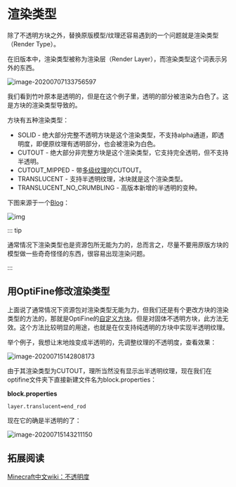 # 渲染类型

除了不透明方块之外，替换原版模型/纹理还容易遇到的一个问题就是渲染类型（Render Type）。

在旧版本中，渲染类型被称为渲染层（Render Layer），而渲染类型这个词表示另外的东西。

![image-20200707133756597](renderlayer.assets/image-20200707133756597.png)

我们看到竹叶原本是透明的，但是在这个例子里，透明的部分被渲染为白色了。这是方块的渲染类型导致的。

方块有五种渲染类型：

- SOLID - 绝大部分完整不透明方块是这个渲染类型，不支持alpha通道，即透明度，即便原纹理有透明部分，也会被渲染为白色。
- CUTOUT - 绝大部分非完整方块是这个渲染类型，它支持完全透明，但不支持半透明。
- CUTOUT_MIPPED - 带[多级纹理](https://zh.wikipedia.org/wiki/Mipmap)的CUTOUT。
- TRANSLUCENT - 支持半透明纹理，冰块就是这个渲染类型。
- TRANSLUCENT_NO_CRUMBLING - 高版本新增的半透明的变种。

下图来源于一个[Blog](https://greyminecraftcoder.blogspot.com/2020/04/block-rendering-1144.html)：

![img](renderlayer.assets/141222RvW-BlockRenderLayers.png)

::: tip

通常情况下渲染类型也是资源包所无能为力的，总而言之，尽量不要用原版方块的模型做一些奇奇怪怪的东西，很容易出现渲染问题。

:::

## 用OptiFine修改渲染类型

上面说了通常情况下资源包对渲染类型无能为力，但我们还是有个更改方块的渲染类型的方法的，那就是OptiFine的[自定义方块](../../optifinedoc/custom_blocks)。但是对固体不透明方块，此方法无效。这个方法比较明显的用途，也就是在仅支持纯透明的方块中实现半透明纹理。

举个例子，我想让末地烛变成半透明的，先调整纹理的不透明度，查看效果：

![image-20200715142808173](rendertype.assets/image-20200715142808173.png)

由于其渲染类型为CUTOUT，理所当然没有显示出半透明纹理，现在我们在optifine文件夹下直接新建文件名为block.properties：

**block.properties**

```properties
layer.translucent=end_rod
```

现在它的确是半透明的了：

![image-20200715143211150](rendertype.assets/image-20200715143211150.png)

## 拓展阅读

[Minecraft中文wiki：不透明度](https://minecraft-zh.gamepedia.com/教程/不透明度)
